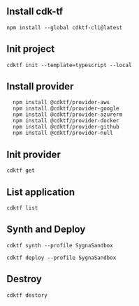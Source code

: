 ## Install cdk-tf

`npm install --global cdktf-cli@latest`

## Init project

`cdktf init --template=typescript --local`

## Install provider

```
  npm install @cdktf/provider-aws
  npm install @cdktf/provider-google
  npm install @cdktf/provider-azurerm
  npm install @cdktf/provider-docker
  npm install @cdktf/provider-github
  npm install @cdktf/provider-null
```

## Init provider

`cdktf get`

## List application

`cdktf list`

## Synth and Deploy

`cdktf synth --profile SygnaSandbox`

`cdktf deploy --profile SygnaSandbox`

## Destroy

`cdktf destory`
